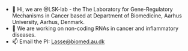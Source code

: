 - 👋 Hi, we are @LSK-lab - the The Laboratory for Gene-Regulatory Mechanisms in Cancer based at Department of Biomedicine, Aarhus University, Aarhus, Denmark. 
- 👀 We are working on non-coding RNAs in cancer and inflammatory diseases. 
- 📫 Email the PI: Lasse@biomed.au.dk 

<!---
LSK-lab/LSK-lab is a ✨ special ✨ repository because its `README.md` (this file) appears on your GitHub profile.
You can click the Preview link to take a look at your changes.
--->
